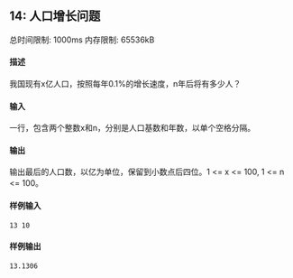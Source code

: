 ﻿## 14: 人口增长问题
总时间限制: 1000ms     内存限制: 65536kB

#### 描述

我国现有x亿人口，按照每年0.1%的增长速度，n年后将有多少人？

#### 输入

一行，包含两个整数x和n，分别是人口基数和年数，以单个空格分隔。

#### 输出

输出最后的人口数，以亿为单位，保留到小数点后四位。1 <= x <= 100, 1 <= n <= 100。

#### 样例输入

	13 10

#### 样例输出

	13.1306




